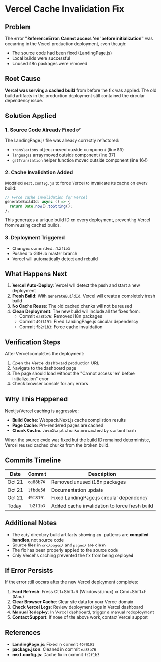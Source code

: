 # Vercel Cache Invalidation Fix

## Problem
The error **"ReferenceError: Cannot access 'en' before initialization"** was occurring in the Vercel production deployment, even though:
- The source code had been fixed (LandingPage.js)
- Local builds were successful
- Unused i18n packages were removed

## Root Cause
**Vercel was serving a cached build** from before the fix was applied. The old build artifacts in the production deployment still contained the circular dependency issue.

## Solution Applied

### 1. Source Code Already Fixed ✅
The LandingPage.js file was already correctly refactored:
- `translations` object moved outside component (line 53)
- `languages` array moved outside component (line 37)
- `getTranslation` helper function moved outside component (line 164)

### 2. Cache Invalidation Added
Modified `next.config.js` to force Vercel to invalidate its cache on every build:

```javascript
// Force cache invalidation for Vercel
generateBuildId: async () => {
  return Date.now().toString();
},
```

This generates a unique build ID on every deployment, preventing Vercel from reusing cached builds.

### 3. Deployment Triggered
- Changes committed: `fb2f1b3`
- Pushed to GitHub master branch
- Vercel will automatically detect and rebuild

## What Happens Next

1. **Vercel Auto-Deploy**: Vercel will detect the push and start a new deployment
2. **Fresh Build**: With `generateBuildId`, Vercel will create a completely fresh build
3. **No Cache Reuse**: The old cached chunks will not be reused
4. **Clean Deployment**: The new build will include all the fixes from:
   - Commit `ea88b76`: Removed i18n packages
   - Commit `49f8191`: Fixed LandingPage.js circular dependency
   - Commit `fb2f1b3`: Force cache invalidation

## Verification Steps

After Vercel completes the deployment:

1. Open the Vercel dashboard production URL
2. Navigate to the dashboard page
3. The page should load without the "Cannot access 'en' before initialization" error
4. Check browser console for any errors

## Why This Happened

Next.js/Vercel caching is aggressive:
- **Build Cache**: Webpack/Next.js cache compilation results
- **Page Cache**: Pre-rendered pages are cached
- **Chunk Cache**: JavaScript chunks are cached by content hash

When the source code was fixed but the build ID remained deterministic, Vercel reused cached chunks from the broken build.

## Commits Timeline

| Date | Commit | Description |
|------|--------|-------------|
| Oct 21 | `ea88b76` | Removed unused i18n packages |
| Oct 21 | `1fbde5d` | Documentation update |
| Oct 21 | `49f8191` | Fixed LandingPage.js circular dependency |
| Today | `fb2f1b3` | Added cache invalidation to force fresh build |

## Additional Notes

- The `out/` directory build artifacts showing `en:` patterns are **compiled bundles**, not source code
- Source files in `src/pages/` and `pages/` are clean
- The fix has been properly applied to the source code
- Only Vercel's caching prevented the fix from being deployed

## If Error Persists

If the error still occurs after the new Vercel deployment completes:

1. **Hard Refresh**: Press Ctrl+Shift+R (Windows/Linux) or Cmd+Shift+R (Mac)
2. **Clear Browser Cache**: Clear site data for your Vercel domain
3. **Check Vercel Logs**: Review deployment logs in Vercel dashboard
4. **Manual Redeploy**: In Vercel dashboard, trigger a manual redeployment
5. **Contact Support**: If none of the above work, contact Vercel support

## References

- **LandingPage.js**: Fixed in commit `49f8191`
- **package.json**: Cleaned in commit `ea88b76`
- **next.config.js**: Cache fix in commit `fb2f1b3`
